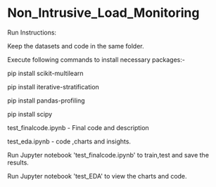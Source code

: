 # Non_Intrusive_Load_Monitoring

Run Instructions:

Keep the datasets and code in the same folder.

Execute following commands to install necessary packages:-

pip install scikit-multilearn

pip install iterative-stratification

pip install pandas-profiling

pip install scipy

test_finalcode.ipynb - Final code and description

test_eda.ipynb - code ,charts and insights.


Run Jupyter notebook 'test_finalcode.ipynb' to train,test and save the results.

Run Jupyter notebook 'test_EDA' to view the charts and code.
